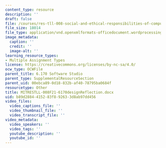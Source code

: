```yaml
---
content_type: resource
description: ''
draft: false
file: /courses/res-tll-008-social-and-ethical-responsibilities-of-computing-serc-fall-2021/b89d2884415283f892633d8ab97dd456_MITRESTLL-008F21-6170designReflection.docx
file_size: 18014
file_type: application/vnd.openxmlformats-officedocument.wordprocessingml.document
image_metadata:
  caption: ''
  credit: ''
  image-alt: ''
learning_resource_types:
- Multiple Assignment Types
license: https://creativecommons.org/licenses/by-nc-sa/4.0/
ocw_type: OCWFile
parent_title: 6.170 Software Studio
parent_type: SupplementalResourceSection
parent_uid: 00ebca89-0d18-832b-af40-78795ba0684f
resourcetype: Other
title: MITRESTLL-008F21-6170designReflection.docx
uid: b89d2884-4152-83f8-9263-3d8ab97dd456
video_files:
  video_captions_file: ''
  video_thumbnail_file: ''
  video_transcript_file: ''
video_metadata:
  video_speakers: ''
  video_tags: ''
  youtube_description: ''
  youtube_id: ''
---
```

